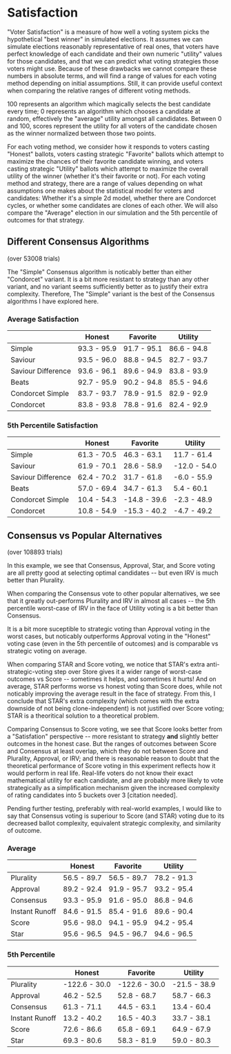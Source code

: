 # Satisfaction

"Voter Satisfaction" is a measure of how well a voting system picks the hypothetical "best winner" in simulated elections. It assumes we can simulate elections reasonably representative of real ones, that voters have perfect knowledge of each candidate and their own numeric "utility" values for those candidates, and that we can predict what voting strategies those voters might use. Because of these drawbacks we cannot compare these numbers in absolute terms, and will find a range of values for each voting method depending on initial assumptions. Still, it can provide useful context when comparing the relative ranges of different voting methods.

100 represents an algorithm which magically selects the best candidate every time; 0 represents an algorithm which chooses a candidate at random, effectively the "average" utility amongst all candidates. Between 0 and 100, scores represent the utility for all voters of the candidate chosen as the winner normalized between those two points.

For each voting method, we consider how it responds to voters casting "Honest" ballots, voters casting strategic "Favorite" ballots which attempt to maximize the chances of their favorite candidate winning, and voters casting strategic "Utility" ballots which attempt to maximize the overall utility of the winner (whether it's their favorite or not). For each voting method and strategy, there are a range of values depending on what assumptions one makes about the statistical model for voters and candidates: Whether it's a simple 2d model, whether there are Condorcet cycles, or whether some candidates are clones of each other. We will also compare the "Average" election in our simulation and the 5th percentile of outcomes for that strategy.

## Different Consensus Algorithms

(over 53008 trials)

The "Simple" Consensus algorithm is noticably better than either "Condorcet" variant. It is a bit more resistant to strategy than any other variant, and no variant seems sufficiently better as to justify their extra complexity. Therefore, The "Simple" variant is the best of the Consensus algorithms I have explored here.

### Average Satisfaction
|                    |  Honest     | Favorite    | Utility     |
|--------------------|-------------|-------------|-------------|
| Simple             | 93.3 - 95.9 | 91.7 - 95.1 | 86.6 - 94.8 |
| Saviour            | 93.5 - 96.0 | 88.8 - 94.5 | 82.7 - 93.7 |
| Saviour Difference | 93.6 - 96.1 | 89.6 - 94.9 | 83.8 - 93.9 |
| Beats              | 92.7 - 95.9 | 90.2 - 94.8 | 85.5 - 94.6 |
| Condorcet Simple   | 83.7 - 93.7 | 78.9 - 91.5 | 82.9 - 92.9 |
| Condorcet          | 83.8 - 93.8 | 78.8 - 91.6 | 82.4 - 92.9 |

### 5th Percentile Satisfaction
|                    |  Honest     | Favorite     | Utility      |
|--------------------|-------------|--------------|--------------|
| Simple             | 61.3 - 70.5 |  46.3 - 63.1 |  11.7 - 61.4 |
| Saviour            | 61.9 - 70.1 |  28.6 - 58.9 | -12.0 - 54.0 |
| Saviour Difference | 62.4 - 70.2 |  31.7 - 61.8 |  -6.0 - 55.9 |
| Beats              | 57.0 - 69.4 |  34.7 - 61.3 |   5.4 - 60.1 |
| Condorcet Simple   | 10.4 - 54.3 | -14.8 - 39.6 |  -2.3 - 48.9 |
| Condorcet          | 10.8 - 54.9 | -15.3 - 40.2 |  -4.7 - 49.2 |

## Consensus vs Popular Alternatives

(over 108893 trials)

In this example, we see that Consensus, Approval, Star, and Score voting are all pretty good at selecting optimal candidates -- but even IRV is much better than Plurality.

When comparing the Consensus vote to other popular alternatives, we see that it greatly out-performs Plurality and IRV in almost all cases -- the 5th percentile worst-case of IRV in the face of Utility voting is a bit better than Consensus.

It is a bit more suceptible to strategic voting than Approval voting in the worst cases, but noticably outperforms Approval voting in the "Honest" voting case (even in the 5th percentile of outcomes) and is comparable vs strategic voting on average.

When comparing STAR and Score voting, we notice that STAR's extra anti-strategic-voting step over Store gives it a wider range of worst-case outcomes vs Score -- sometimes it helps, and sometimes it hurts! And on average, STAR performs worse vs honest voting than Score does, while not noticably improving the average result in the face of strategy. From this, I conclude that STAR's extra complexity (which comes with the extra downside of not being clone-independent) is not justified over Score voting; STAR is a theoritical solution to a theoretical problem.

Comparing Consensus to Score voting, we see that Score looks better from a "Satisfation" perspective -- more resistant to strategy **and** slightly better outcomes in the honest case. But the ranges of outcomes between Score and Consensus at least overlap, which they do not between Score and Plurality, Approval, or IRV; and there is reasonable reason to doubt that the theoretical performance of Score voting in this experiment reflects how it would perform in real life. Real-life voters do not know their exact mathematical utility for each candidate, and are probably more likely to vote strategically as a simplification mechanism given the increased complexity of rating candidates into 5 buckets over 3 [citation needed].

Pending further testing, preferably with real-world examples, I would like to say that Consensus voting is superiour to Score (and STAR) voting due to its decreased ballot complexity, equivalent strategic complexity, and similarity of outcome.

### Average

|                |  Honest     | Favorite    | Utility     |
|----------------|-------------|-------------|-------------|
| Plurality      | 56.5 - 89.7 | 56.5 - 89.7 | 78.2 - 91.3 |
| Approval       | 89.2 - 92.4 | 91.9 - 95.7 | 93.2 - 95.4 |
| Consensus      | 93.3 - 95.9 | 91.6 - 95.0 | 86.8 - 94.6 |
| Instant Runoff | 84.6 - 91.5 | 85.4 - 91.6 | 89.6 - 90.4 |
| Score          | 95.6 - 98.0 | 94.1 - 95.9 | 94.2 - 95.4 |
| Star           | 95.6 - 96.5 | 94.5 - 96.7 | 94.6 - 96.5 |

### 5th Percentile

|                |  Honest       | Favorite      | Utility      |
|----------------|---------------|---------------|--------------|
| Plurality      | -122.6 - 30.0 | -122.6 - 30.0 | -21.5 - 38.9 |
| Approval       |   46.2 - 52.5 |   52.8 - 68.7 |  58.7 - 66.3 |
| Consensus      |   61.3 - 71.1 |   44.5 - 63.1 |  13.4 - 60.4 |
| Instant Runoff |   13.2 - 40.2 |   16.5 - 40.3 |  33.7 - 38.1 |
| Score          |   72.6 - 86.6 |   65.8 - 69.1 |  64.9 - 67.9 |
| Star           |   69.3 - 80.6 |   58.3 - 81.9 |  59.0 - 80.3 |
